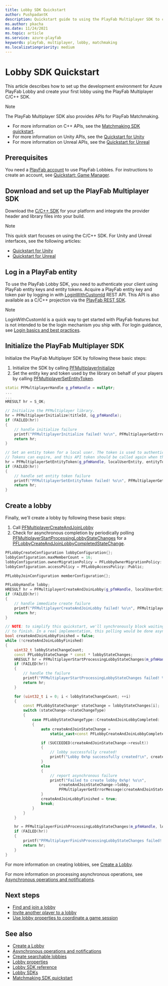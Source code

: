```yaml
---
title: Lobby SDK Quickstart
author: PushpadantK
description: Quickstart guide to using the PlayFab Multiplayer SDK to create a PlayFab Lobby.
ms.author: pkacha
ms.date: 11/24/2021
ms.topic: article
ms.service: azure-playfab
keywords: playfab, multiplayer, lobby, matchmaking
ms.localizationpriority: medium
---
```


# Lobby SDK Quickstart
 

This article describes how to set up the development environment for Azure PlayFab Lobby and create your first lobby using the PlayFab Multiplayer C/C++ SDK.

> [!NOTE]
> The PlayFab Multiplayer SDK also provides APIs for PlayFab Matchmaking.
> * For more information on C++ APIs, see the [Matchmaking SDK quickstart](../matchmaking/quickstart-client-sdk.md).
> * For more information on Unity APIs, see the [Quickstart for Unity](lobby-matchmaking-sdks/multiplayer-unity-sdk-getting-started.md)
> * For more information on Unreal APIs, see the [Quickstart for Unreal](../networking/party-unreal-engine-oss-quickstart.md)

## Prerequisites

You need a [PlayFab account](https://playfab.com) to use PlayFab Lobbies. For instructions to create an account, see [Quickstart: Game Manager](../../../gamemanager/quickstart.md).

## Download and set up the PlayFab Multiplayer SDK

Download the [C/C++ SDK](lobby-matchmaking-sdks/lobby-matchmaking-sdks.md) for your platform and integrate the provider header and library files into your build.

> [!NOTE]
> This quick start focuses on using the C/C++ SDK. For Unity and Unreal interfaces, see the following articles:
> * [Quickstart for Unity](lobby-matchmaking-sdks/multiplayer-unity-sdk-getting-started.md)
> * [Quickstart for Unreal](../networking/party-unreal-engine-oss-quickstart.md)

## Log in a PlayFab entity

To use the PlayFab Lobby SDK, you need to authenticate your client using PlayFab entity keys and entity tokens. Acquire a PlayFab entity key and token pair by logging in with [LoginWithCustomId](/rest/api/playfab/client/authentication/login-with-custom-id) REST API. This API is also available as a C/C++ projection via the [PlayFab REST SDK](/gaming/playfab/sdks/playfab-sdk-intro).

> [!NOTE]
> LoginWithCustomId is a quick way to get started with PlayFab features but is not intended to be the login mechanism you ship with. For login guidance, see [Login basics and best practices](/features/authentication/login/login-basics-best-practices).

## Initialize the PlayFab Multiplayer SDK

Initialize the PlayFab Multiplayer SDK by following these basic steps:

1. Initialize the SDK by calling [PFMultiplayerInitialize](playfabmultiplayerreference-cpp/pfmultiplayer/functions/pfmultiplayerinitialize.md)
2. Set the entity key and token used by the library on behalf of your players by calling [PFMultiplayerSetEntityToken](playfabmultiplayerreference-cpp/pfmultiplayer/functions/pfmultiplayersetentitytoken.md).

```cpp
static PFMultiplayerHandle g_pfmHandle = nullptr;
...
...
HRESULT hr = S_OK;

// Initialize the PFMultiplayer library.
hr = PFMultiplayerInitialize(titleId, &g_pfmHandle);
if (FAILED(hr))
{
    // handle initialize failure
    printf("PFMultiplayerInitialize failed! %s\n", PFMultiplayerGetErrorMessage(hr));
    return hr;
}

// Set an entity token for a local user. The token is used to authenticate PlayFab operations on behalf of this user. 
// Tokens can expire, and this API token should be called again when this token is refreshed.
hr = PFMultiplayerSetEntityToken(g_pfmHandle, localUserEntity, entityToken);
if (FAILED(hr))
{
    // handle set entity token failure
    printf("PFMultiplayerSetEntityToken failed! %s\n", PFMultiplayerGetErrorMessage(hr));
    return hr;
}
```

## Create a lobby

Finally, we'll create a lobby by following these basic steps:

1. Call [PFMultiplayerCreateAndJoinLobby](playfabmultiplayerreference-cpp/pflobby/functions/pfmultiplayercreateandjoinlobby.md)
2. Check for asynchronous completion by periodically polling [PFMultiplayerStartProcessingLobbyStateChanges](playfabmultiplayerreference-cpp/pflobby/functions/pfmultiplayerstartprocessinglobbystatechanges.md) for a [PFLobbyCreateAndJoinLobbyCompletedStateChange](playfabmultiplayerreference-cpp/pflobby/functions/pfmultiplayerstartprocessinglobbystatechanges.md).

```cpp
PFLobbyCreateConfiguration lobbyConfiguration{};
lobbyConfiguration.maxMemberCount = 16;
lobbyConfiguration.ownerMigrationPolicy = PFLobbyOwnerMigrationPolicy::Automatic;
lobbyConfiguration.accessPolicy = PFLobbyAccessPolicy::Public;

PFLobbyJoinConfiguration memberConfiguration{};

PFLobbyHandle lobby;
HRESULT hr = PFMultiplayerCreateAndJoinLobby(g_pfmHandle, localUserEntity, &lobbyConfiguration, &memberConfiguration, nullptr, &lobby);
if (FAILED(hr))
{
    // handle immediate create failure
    printf("PFMultiplayerCreateAndJoinLobby failed! %s\n", PFMultiplayerGetErrorMessage(hr));
    return hr;
}

// NOTE: to simplify this quickstart, we'll synchronously block waiting waiting for the CreateAndJoinLobby operation
// to finish. In a real implementation, this polling would be done asynchronously on a background thread/worker.
bool createAndJoinLobbyFinished = false;
while (!createAndJoinLobbyFinished)
{
    uint32_t lobbyStateChangeCount;
    const PFLobbyStateChange * const * lobbyStateChanges;
    HRESULT hr = PFMultiplayerStartProcessingLobbyStateChanges(m_pfmHandle, &lobbyStateChangeCount, &lobbyStateChanges);
    if (FAILED(hr))
    {
        // handle the failure
        printf("PFMultiplayerStartProcessingLobbyStateChanges failed! %s\n", PFMultiplayerGetErrorMessage(hr));
        return hr;
    }

    for (uint32_t i = 0; i < lobbyStateChangeCount; ++i)
    {
        const PFLobbyStateChange* stateChange = lobbyStateChanges[i];
        switch (stateChange->stateChangeType)
        {
            case PFLobbyStateChangeType::CreateAndJoinLobbyCompleted:
            {
                auto createAndJoinStateChange = 
                    static_cast<const PFLobbyCreateAndJoinLobbyCompletedStateChange*>(stateChange);

                if (SUCCEEDED(createAndJoinStateChange->result))
                {
                    // lobby successfully created!
                    printf("Lobby 0x%p successfully created!\n", createAndJoinStateChange->lobby);
                }
                else
                {
                    // report asynchronous failure
                    printf("Failed to create lobby 0x%p! %s\n",
                        createAndJoinStateChange->lobby,
                        PFMultiplayerGetErrorMessage(createAndJoinStateChange->result));
                }
                createAndJoinLobbyFinished = true;
                break;
            }
        }
    }

    hr = PFMultiplayerFinishProcessingLobbyStateChanges(m_pfmHandle, lobbyStateChangeCount, lobbyStateChanges);
    if (FAILED(hr))
    {
        printf("PFMultiplayerFinishProcessingLobbyStateChanges failed! %s\n", PFMultiplayerGetErrorMessage(hr));
        return hr;
    }
}
```

For more information on creating lobbies, see [Create a Lobby](create-a-lobby.md).

For more information on processing asynchronous operations, see [Asynchronous operations and notifications](lobby-and-matchmaking-client-sdk-async.md).

## Next steps

* [Find and join a lobby](join-lobbies.md)
* [Invite another player to a lobby](lobby-invites.md)
* [Use lobby properties to coordinate a game session](lobby-properties.md)

## See also

* [Create a Lobby](create-a-lobby.md)
* [Asynchronous operations and notifications](lobby-and-matchmaking-client-sdk-async.md)
* [Create searchable lobbies](define-search-keywords.md)
* [Lobby properties](lobby-properties.md)
* [Lobby SDK reference](playfabmultiplayerreference-cpp/pflobby/pflobby_members.md)
* [Lobby SDKs](lobby-matchmaking-sdks/lobby-matchmaking-sdks.md)
* [Matchmaking SDK quickstart](../matchmaking/quickstart-client-sdk.md)
